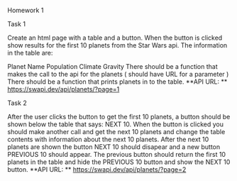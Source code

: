 Homework 1

Task 1

Create an html page with a table and a button. When the button is clicked show results for the first 10 planets from the Star Wars api. The information in the table are:

Planet Name
Population
Climate
Gravity
There should be a function that makes the call to the api for the planets ( should have URL for a parameter ) There should be a function that prints planets in to the table.
**API URL: ** https://swapi.dev/api/planets/?page=1

Task 2

After the user clicks the button to get the first 10 planets, a button should be shown below the table that says: NEXT 10. When the button is clicked you should make another call and get the next 10 planets and change the table contents with information about the next 10 planets. After the next 10 planets are shown the button NEXT 10 should disapear and a new button PREVIOUS 10 should appear. The previous button should return the first 10 planets in the table and hide the PREVIOUS 10 button and show the NEXT 10 button.
**API URL: ** https://swapi.dev/api/planets/?page=2
